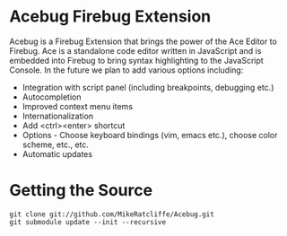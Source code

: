 Acebug Firebug Extension
========================

Acebug is a Firebug Extension that brings the power of the Ace Editor to Firebug. Ace is a standalone code editor written in JavaScript and is embedded into Firebug to bring syntax highlighting to the JavaScript Console. In the future we plan to add various options including:

* Integration with script panel (including breakpoints, debugging etc.)
* Autocompletion
* Improved context menu items
* Internationalization
* Add &lt;ctrl&gt;&lt;enter&gt; shortcut
* Options - Choose keyboard bindings (vim, emacs etc.), choose color scheme, etc., etc.
* Automatic updates

Getting the Source
==================

    git clone git://github.com/MikeRatcliffe/Acebug.git
    git submodule update --init --recursive
